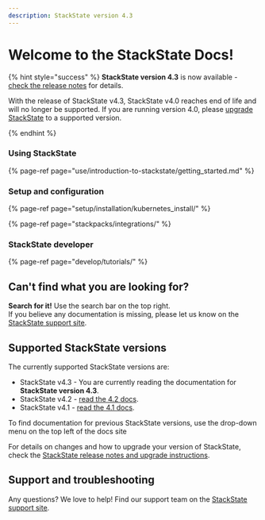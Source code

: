 ```yaml
---
description: StackState version 4.3
---
```


# Welcome to the StackState Docs!

{% hint style="success" %}
**StackState version 4.3** is now available - [check the release notes](/setup/upgrade-stackstate/sts-release-notes.md#stackstate-v-4-3-x) for details.

With the release of StackState v4.3, StackState v4.0 reaches end of life and will no longer be supported. If you are running version 4.0, please [upgrade StackState](/setup/upgrade-stackstate/README.md) to a supported version. 

{% endhint %}

### Using StackState

{% page-ref page="use/introduction-to-stackstate/getting\_started.md" %}

### Setup and configuration

{% page-ref page="setup/installation/kubernetes\_install/" %}

{% page-ref page="stackpacks/integrations/" %}

### StackState developer 

{% page-ref page="develop/tutorials/" %}

## Can't find what you are looking for?

**Search for it!** Use the search bar on the top right.  
If you believe any documentation is missing, please let us know on the [StackState support site](http://support.stackstate.com/).

## Supported StackState versions

The currently supported StackState versions are:

- StackState v4.3 - You are currently reading the documentation for **StackState version 4.3**.
- StackState v4.2 - [read the 4.2 docs](https://docs.stackstate.com/v/4.2/).
- StackState v4.1 - [read the 4.1 docs](https://docs.stackstate.com/v/4.1/).

To find documentation for previous StackState versions, use the drop-down menu on the top left of the docs site 

For details on changes and how to upgrade your version of StackState, check the [StackState release notes and upgrade instructions](setup/upgrade-stackstate/README.md).

## Support and troubleshooting

Any questions? We love to help! Find our support team on the [StackState support site](http://support.stackstate.com/).

